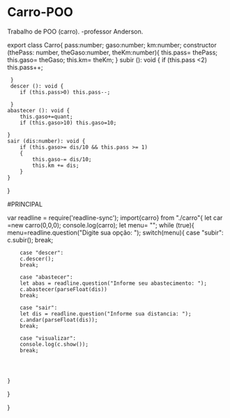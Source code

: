 # Carro-POO
Trabalho de POO (carro). -professor Anderson.

export class Carro{
    pass:number;
    gaso:number;
    km:number;
    constructor (thePass: number, theGaso:number, theKm:number){
        this.pass= thePass;
        this.gaso= theGaso;
        this.km= theKm;
    }
     subir (): void {
        if (this.pass <2) this.pass++;

     }
     descer (): void {
        if (this.pass>0) this.pass--;

     }
    abastecer (): void {
        this.gaso+=quant;
        if (this.gaso>10) this.gaso=10;

    }
    sair (dis:number): void {
        if (this.gaso>= dis/10 && this.pass >= 1)
        {
            this.gaso-= dis/10;
            this.km += dis;
        }
    }


}

#PRINCIPAL

var readline = require('readline-sync');
import{carro} from "./carro"{
let car =new carro(0,0,0);
console.log(carro);
let menu= "";
while (true){ 
    menu=readline.question("Digite sua opção: ");
    switch(menu){
        case "subir":
        c.subir();
        break;
        
        case "descer":
        c.descer();
        break;

        case "abastecer":
        let abas = readline.question("Informe seu abastecimento: ");
        c.abastecer(parseFloat(dis))
        break;

        case "sair":
        let dis = readline.question("Informe sua distancia: ");
        c.andar(parseFloat(dis));
        break;

        case "visualizar":
        console.log(c.show());
        break;


        

    }
}

}


